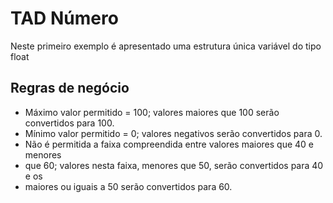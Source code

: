 # TAD Número

Neste primeiro exemplo é apresentado uma estrutura única variável do tipo float

## Regras de negócio

* Máximo valor permitido = 100; valores maiores que 100 serão convertidos para 100.
* Mínimo valor permitido = 0; valores negativos serão convertidos para 0.
* Não é permitida a faixa compreendida entre valores maiores que 40 e menores
* que 60; valores nesta faixa, menores que 50, serão convertidos para 40 e os
* maiores ou iguais a 50 serão convertidos para 60.
